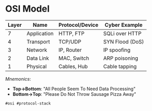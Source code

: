 # OSI Model

| Layer | Name        | Protocol/Device | Cyber Example   |
| ----- | ----------- | --------------- | --------------- |
| 7     | Application | HTTP, FTP       | SQLi over HTTP  |
| 4     | Transport   | TCP/UDP         | SYN Flood (DoS) |
| 3     | Network     | IP, Router      | IP spoofing     |
| 2     | Data Link   | MAC, Switch     | ARP poisoning   |
| 1     | Physical    | Cables, Hub     | Cable tapping   |

*Mnemonics*:  
- **Top→Bottom**: "All People Seem To Need Data Processing"  
- **Bottom→Top**: "Please Do Not Throw Sausage Pizza Away"  

`#osi #protocol-stack`  